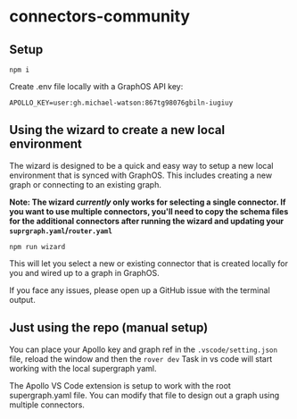 # connectors-community

## Setup

```
npm i
```

Create .env file locally with a GraphOS API key:

```
APOLLO_KEY=user:gh.michael-watson:867tg98076gbiln-iugiuy
```

## Using the wizard to create a new local environment

The wizard is designed to be a quick and easy way to setup a new local environment that is synced with GraphOS. This includes creating a new graph or connecting to an existing graph. 

**Note: The wizard *currently* only works for selecting a single connector. If you want to use multiple connectors, you'll need to copy the schema files for the additional connectors after running the wizard and updating your `suprgraph.yaml`/`router.yaml`**

```
npm run wizard
```

This will let you select a new or existing connector that is created locally for you and wired up to a graph in GraphOS. 

If you face any issues, please open up a GitHub issue with the terminal output.

## Just using the repo (manual setup)

You can place your Apollo key and graph ref in the `.vscode/setting.json` file, reload the window and then the `rover dev` Task in vs code will start working with the local supergraph yaml.

The Apollo VS Code extension is setup to work with the root supergraph.yaml file. You can modify that file to design out a graph using multiple connectors.